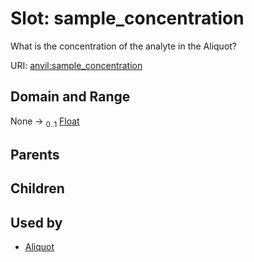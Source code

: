 
# Slot: sample_concentration

What is the concentration of the analyte in the Aliquot?

URI: [anvil:sample_concentration](https://anvilproject.org/acr-harmonized-data-model/sample_concentration)


## Domain and Range

None &#8594;  <sub>0..1</sub> [Float](types/Float.md)

## Parents


## Children


## Used by

 * [Aliquot](Aliquot.md)
